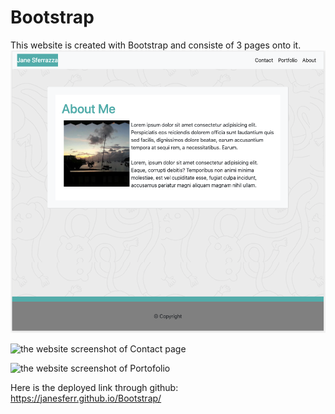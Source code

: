# Bootstrap
This website is created with Bootstrap and consiste of 3 pages onto it.  
![the website screenshot of About me page](Assets/Images/Aboutme.png?raw=true "Screenshot of webpage for About me")

![the website screenshot of Contact page](../Images/Contactpage.png?raw=true "Top screenshot of webpage")

![the website screenshot of Portofolio](../Images/Portfolio.png?raw=true "Top screenshot of webpage")

Here is the deployed link through github: https://janesferr.github.io/Bootstrap/
